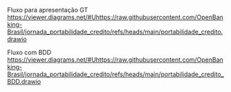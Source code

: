 

Fluxo para apresentação GT
https://viewer.diagrams.net/#Uhttps://raw.githubusercontent.com/OpenBanking-Brasil/jornada_portabilidade_credito/refs/heads/main/portabilidade_credito.drawio


Fluxo com BDD
https://viewer.diagrams.net/#Uhttps://raw.githubusercontent.com/OpenBanking-Brasil/jornada_portabilidade_credito/refs/heads/main/portabilidade_credito_BDD.drawio



